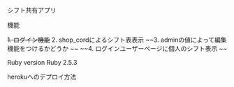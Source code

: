 
シフト共有アプリ

機能

~~1. ログイン機能~~
2. shop_cordによるシフト表表示 
~~3. adminの値によって編集機能をつけるかどうか ~~
~~4. ログインユーザーページに個人のシフト表示 ~~

Ruby version
     Ruby 2.5.3
     
herokuへのデプロイ方法
